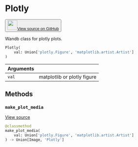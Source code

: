 # Plotly

<p><button style={{display: 'flex', alignItems: 'center', backgroundColor: 'white', border: '1px solid #ddd', padding: '10px', borderRadius: '6px', cursor: 'pointer', boxShadow: '0 2px 3px rgba(0,0,0,0.1)', transition: 'all 0.3s'}}><a href='https://www.github.com/wandb/wandb/tree/02353efe693c8d395c70f3a19097ce352160c235/wandb/sdk/data_types/plotly.py#L33-L82' style={{fontSize: '1.2em', display: 'flex', alignItems: 'center'}}><img src='https://github.githubassets.com/images/modules/logos_page/GitHub-Mark.png' height='32px' width='32px' style={{marginRight: '10px'}}/>View source on GitHub</a></button></p>


Wandb class for plotly plots.

```python
Plotly(
    val: Union['plotly.Figure', 'matplotlib.artist.Artist']
)
```

| Arguments |  |
| :--- | :--- |
|  `val` |  matplotlib or plotly figure |

## Methods

### `make_plot_media`

[View source](https://www.github.com/wandb/wandb/tree/02353efe693c8d395c70f3a19097ce352160c235/wandb/sdk/data_types/plotly.py#L42-L50)

```python
@classmethod
make_plot_media(
    val: Union['plotly.Figure', 'matplotlib.artist.Artist']
) -> Union[Image, 'Plotly']
```
